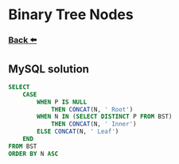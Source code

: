 
# Binary Tree Nodes
### [Back ⬅️](README.md)

## **MySQL** solution

```sql
SELECT
    CASE
        WHEN P IS NULL
            THEN CONCAT(N, ' Root')
        WHEN N IN (SELECT DISTINCT P FROM BST)
            THEN CONCAT(N, ' Inner')
        ELSE CONCAT(N, ' Leaf')
    END
FROM BST
ORDER BY N ASC
```